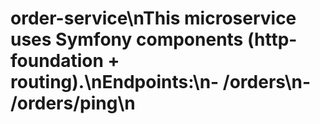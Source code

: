 # order-service\nThis microservice uses Symfony components (http-foundation + routing).\nEndpoints:\n- /orders\n- /orders/ping\n